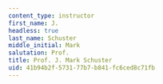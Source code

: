 ```yaml
---
content_type: instructor
first_name: J.
headless: true
last_name: Schuster
middle_initial: Mark
salutation: Prof.
title: Prof. J. Mark Schuster
uid: 41b94b2f-5731-77b7-b841-fc6ced8c71fb
---
```


